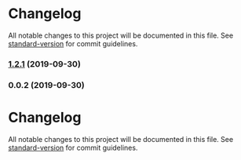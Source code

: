 # Changelog

All notable changes to this project will be documented in this file. See [standard-version](https://github.com/conventional-changelog/standard-version) for commit guidelines.

### [1.2.1](https://github.com/hotdogee/annotate-ui/compare/v0.0.2...v1.2.1) (2019-09-30)

### 0.0.2 (2019-09-30)

# Changelog

All notable changes to this project will be documented in this file. See [standard-version](https://github.com/conventional-changelog/standard-version) for commit guidelines.
